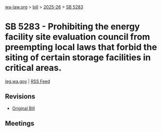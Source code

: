 [wa-law.org](/) > [bill](/bill/) > [2025-26](/bill/2025-26/) > [SB 5283](/bill/2025-26/sb/5283/)

# SB 5283 - Prohibiting the energy facility site evaluation council from preempting local laws that forbid the siting of certain storage facilities in critical areas.
[leg.wa.gov](https://app.leg.wa.gov/billsummary?BillNumber=5283&Year=2025&Initiative=false) | [RSS Feed](./rss.xml)

## Revisions
* [Original Bill](1/)

## Meetings